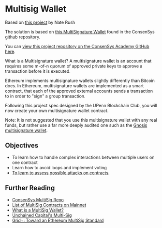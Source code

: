 # Multisig Wallet

Based on [this project](https://github.com/ConsenSys-Academy/multisig-wallet-exercise/blob/master/Multisig_wallet_info.md) by Nate Rush

The solution is based on [this MultiSignature Wallet](https://github.com/ConsenSys/MultiSigWallet) found in the ConsenSys github repository.

You can [view this project repository on the ConsenSys Academy GitHub here](https://github.com/ConsenSys-Academy/multisig-wallet-exercise).

What is a Multisignature wallet?
A multisignature wallet is an account that requires some m-of-n quorum of approved private keys to approve a transaction before it is executed.

Ethereum implements multisignature wallets slightly differently than Bitcoin does. In Ethereum, multisignature wallets are implemented as a smart contract, that each of the approved external accounts sends a transaction to in order to "sign" a group transaction.

Following this project spec designed by the UPenn Blockchain Club, you will now create your own multisignature wallet contract.

Note: It is not suggested that you use this multisignature wallet with any real funds, but rather use a far more deeply audited one such as the [Gnosis multisignature wallet](https://wallet.gnosis.pm/).

## Objectives

- To learn how to handle complex interactions between multiple users on one contract
- Learn how to avoid loops and implement voting
- [To learn to assess possible attacks on contracts](https://github.com/ConsenSys/smart-contract-best-practices).

## Further Reading

- [ConsenSys MultiSig Repo](https://github.com/ConsenSys-Academy/multisig-wallet-exercise)
- [List of MultiSig Contracts on Mainnet](https://medium.com/talo-protocol/list-of-multisig-wallet-smart-contracts-on-ethereum-3824d528b95e)
- [What is a MultiSig Wallet?](https://medium.com/hellogold/ethereum-multi-signature-wallets-77ab926ab63b)
- [Unchained Capital's Multi-Sig](https://blog.unchained-capital.com/a-simple-safe-multisig-ethereum-smart-contract-for-hardware-wallets-a107bd90bb52)
- [Grid+: Toward an Ethereum MultiSig Standard](https://blog.gridplus.io/toward-an-ethereum-multisig-standard-c566c7b7a3f6)
